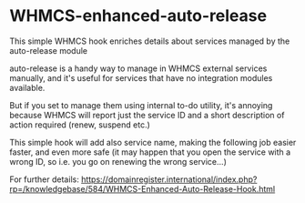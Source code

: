 # WHMCS-enhanced-auto-release
This simple WHMCS hook enriches details about services managed by the auto-release module

auto-release is a handy way to manage in WHMCS external services manually, and it's useful for services that have no integration modules available.

But if you set to manage them using internal to-do utility, it's annoying because WHMCS will report just the service ID and a short
description of action required (renew, suspend etc.)

This simple hook will add also service name, making the following job easier faster, and even more safe (it may happen that you open the service with a wrong ID, so i.e. you go on renewing the wrong service...)

For further details:  https://domainregister.international/index.php?rp=/knowledgebase/584/WHMCS-Enhanced-Auto-Release-Hook.html

